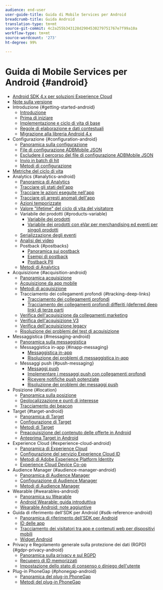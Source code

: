 ```yaml
---
audience: end-user
user-guide-title: Guida di Mobile Services per Android
breadcrumb-title: Guida Android
translation-type: tm+mt
source-git-commit: 4c2a255b343128d2904530279751767e7f99a10a
workflow-type: tm+mt
source-wordcount: '273'
ht-degree: 99%

---
```



# Guida di Mobile Services per Android {#android}

+ [Android SDK 4.x per soluzioni Experience Cloud](overview.md)
+ [Note sulla versione](rel-notes.md)
+ Introduzione {#getting-started-android}
   + [Introduzione](getting-started/getting-started.md)
   + [Prima di iniziare](getting-started/requirements.md)
   + [Implementazione e ciclo di vita di base](getting-started/dev-qs.md)
   + [Regole di elaborazione e dati contestuali](getting-started/proc-rules.md)
   + [Migrazione alla libreria Android 4.x](getting-started/migration-v3.md)
+ Configurazione {#configuration-android}
   + [Panoramica sulla configurazione](configuration/configuration.md)
   + [File di configurazione ADBMobile JSON](configuration/json-config/json-config.md)
   + [Escludere il percorso del file di configurazione ADBMobile JSON](configuration/json-config/json-config-remote.md)
   + [Invio in batch di hit](configuration/hit-batching.md)
   + [Metodi di configurazione](configuration/methods.md)
+ [Metriche del ciclo di vita](metrics.md)
+ Analytics {#analytics-android}
   + [Panoramica di Analytics](analytics-main/analytics-main.md)
   + [Tracciare gli stati dell&#39;app](analytics-main/states.md)
   + [Tracciare le azioni eseguite nell&#39;app](analytics-main/actions.md)
   + [Tracciare gli arresti anomali dell&#39;app](analytics-main/crashes.md)
   + [Azioni temporizzate](analytics-main/timed-actions.md)
   + [Valore &quot;lifetime&quot; del ciclo di vita del visitatore](analytics-main/lifetime-value.md)
   + Variabile dei prodotti {#products-variable}
      + [Variabile dei prodotti](analytics-main/products/products.md)
      + [Variabile dei prodotti con eVar per merchandising ed eventi per singoli prodotti](analytics-main/products/products-variable-evars-events.md)
   + [Serializzazione degli eventi](analytics-main/event-serialization.md)
   + [Analisi dei video](analytics-main/video-qs.md)
   + Postback {#postbacks}
      + [Panoramica sui postback](analytics-main/postbacks/postbacks.md)
      + [Esempi di postback](analytics-main/postbacks/postback-example.md)
      + [Postback PII](analytics-main/postbacks/c-pii-postbacks.md)
   + [Metodi di Analytics](analytics-main/analytics-methods.md)
+ Acquisizione {#acquisition-android}
   + [Panoramica acquisizione](acquisition-main/acquisition-main-android.md)
   + [Acquisizione da app mobile](acquisition-main/acquisition.md)
   + [Metodi di acquisizione](acquisition-main/acquisition-methods.md)
   + Tracciamento dei collegamenti profondi {#tracking-deep-links}
      + [Tracciamento dei collegamenti profondi](acquisition-main/tracking-deep-links/tracking-deep-links.md)
      + [Tracciamento dei collegamenti profondi differiti (deferred deep link) di terze parti](acquisition-main/tracking-deep-links/c-tracking-3rd-party-deferred-deep-links.md)
   + [Verifica dell&#39;acquisizione da collegamenti marketing](acquisition-main/t-testing-marketing-link-acquisition.md)
   + [Verifica dell&#39;acquisizione V3](acquisition-main/t-testing-version-3-acquisition.md)
   + [Verifica dell&#39;acquisizione legacy](acquisition-main/t-testing-acquisition.md)
   + [Risoluzione dei problemi del test di acquisizione](acquisition-main/troubleshoot-acquisition-testing.md)
+ Messaggistica {#messaging-android}
   + [Panoramica sulla messaggistica](messaging-main/messaging-main-android.md)
   + Messaggistica in-app {#inapp-messaging}
      + [Messaggistica in-app](messaging-main/messaging/messaging.md)
      + [Risoluzione dei problemi di messaggistica in-app](messaging-main/messaging/in-apps-ts.md)
   + Messaggi push {#push-messaging}
      + [Messaggi push](messaging-main/push-messaging/push-messaging.md)
      + [Implementare i messaggi push con collegamenti profondi](messaging-main/push-messaging/t-mob-impl-push-deeplinking-android-4x.md)
      + [Ricevere notifiche push potenziate](messaging-main/push-messaging/c-set-up-rich-push-notif-android.md)
      + [Risoluzione dei problemi dei messaggi push](messaging-main/push-messaging/c-troubleshooting-push-messaging.md)
+ Posizione {#location}
   + [Panoramica sulla posizione](location/location.md)
   + [Geolocalizzazione e punti di interesse](location/geo-poi.md)
   + [Tracciamento dei beacon](location/beacon.md)
+ Target {#target-android}
   + [Panoramica di Target](target-main/target-main.md)
   + [Configurazione di Target](target-main/target.md)
   + [Metodi di Target](target-main/c-target-methods.md)
   + [Preacquisizione del contenuto delle offerte in Android](target-main/c-mob-target-prefetch-android.md)
   + [Anteprima Target in Android](target-main/c-mob-target-preview-android.md)
+ Experience Cloud {#experience-cloud-android}
   + [Panoramica di Experience Cloud](c-marketing-cloud/c-marketing-cloud.md)
   + [Configurazione del servizio Experience Cloud ID](c-marketing-cloud/mcvid.md)
   + [Metodi di Adobe Experience Platform Identity](c-marketing-cloud/mc-methods.md)
   + [Experience Cloud Device Co-op](c-marketing-cloud/t-mob-mc-device-coop-android-.md)
+ Audience Manager {#audience-manager-android}
   + [Panoramica di Audience Manager](audience-manager/audience-manager.md)
   + [Configurazione di Audience Manager](audience-manager/audiencemgmt.md)
   + [Metodi di Audience Manager](audience-manager/c-audience-manager-methods.md)
+ Wearable {#wearables-android}
   + [Panoramica su Wearable](wearables/wearables.md)
   + [Android Wearable: guida introduttiva](wearables/android-wearable.md)
   + [Wearable Android: note aggiuntive](wearables/c-android-wearables--additional-notes.md)
+ Guida di riferimento dell&#39;SDK per Android {#sdk-reference-android}
   + [Panoramica di riferimento dell’SDK per Android](/help/android/reference/reference.md)
   + [ID delle app](/help/android/reference/app-ids.md)
   + [Tracciamento dei visitatori tra app e contenuti web per dispositivi mobili](/help/android/reference/hybrid-app.md)
   + [Widget Android](/help/android/reference/widgets.md)
+ Privacy e Regolamento generale sulla protezione dei dati (RGPD) {#gdpr-privacy-android}
   + [Panoramica sulla privacy e sul RGPD](c-mob-privacy-gdpr-android/c-mob-privacy-gdpr-android.md)
   + [Recupero di ID memorizzati](c-mob-privacy-gdpr-android/c-mob-gdpr-ret-stored-ids-android.md)
   + [Impostazione dello stato di consenso o diniego dell&#39;utente](c-mob-privacy-gdpr-android/privacy.md)
+ Plug-in PhoneGap {#phonegap-android}
   + [Panoramica del plug-in PhoneGap](phonegap/phonegap.md)
   + [Metodi del plug-in PhoneGap](phonegap/phonegap-methods.md)
